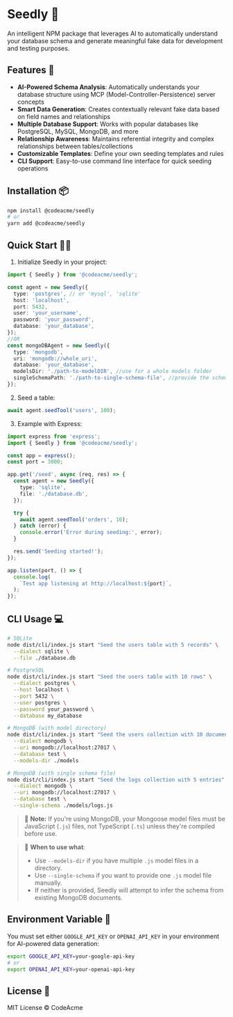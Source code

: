 # Seedly 🌱

An intelligent NPM package that leverages AI to automatically understand your database schema and generate meaningful fake data for development and testing purposes.

## Features 🚀

- **AI-Powered Schema Analysis**: Automatically understands your database structure using MCP (Model-Controller-Persistence) server concepts
- **Smart Data Generation**: Creates contextually relevant fake data based on field names and relationships
- **Multiple Database Support**: Works with popular databases like PostgreSQL, MySQL, MongoDB, and more
- **Relationship Awareness**: Maintains referential integrity and complex relationships between tables/collections
- **Customizable Templates**: Define your own seeding templates and rules
- **CLI Support**: Easy-to-use command line interface for quick seeding operations

## Installation 📦

```bash
npm install @codeacme/seedly
# or
yarn add @codeacme/seedly
```

## Quick Start 🏃‍♂️

1. Initialize Seedly in your project:

```ts
import { Seedly } from '@codeacme/seedly';

const agent = new Seedly({
  type: 'postgres', // or 'mysql', 'sqlite'
  host: 'localhost',
  port: 5432,
  user: 'your_username',
  password: 'your_password',
  database: 'your_database',
});
//OR
const mongoDBAgent = new Seedly({
  type: 'mongodb',
  uri: 'mongodb://whole_uri',
  database: 'your_database',
  modelsDir: './path-to-modelDIR', //use for a whole models folder
  singleSchemaPath: './path-to-single-schema-file', //provide the schema of only the collection that you are going to seed in the next step
});
```

2. Seed a table:

```ts
await agent.seedTool('users', 100);
```

3. Example with Express:

```ts
import express from 'express';
import { Seedly } from '@codeacme/seedly';

const app = express();
const port = 3000;

app.get('/seed', async (req, res) => {
  const agent = new Seedly({
    type: 'sqlite',
    file: './database.db',
  });

  try {
    await agent.seedTool('orders', 10);
  } catch (error) {
    console.error('Error during seeding:', error);
  }

  res.send('Seeding started!');
});

app.listen(port, () => {
  console.log(
    `Test app listening at http://localhost:${port}`,
  );
});
```

## CLI Usage 💻

```bash
# SQLite
node dist/cli/index.js start "Seed the users table with 5 records" \
  --dialect sqlite \
  --file ./database.db

# PostgreSQL
node dist/cli/index.js start "Seed the users table with 10 rows" \
  --dialect postgres \
  --host localhost \
  --port 5432 \
  --user postgres \
  --password your_password \
  --database my_database

# MongoDB (with model directory)
node dist/cli/index.js start "Seed the users collection with 10 documents" \
  --dialect mongodb \
  --uri mongodb://localhost:27017 \
  --database test \
  --models-dir ./models

# MongoDB (with single schema file)
node dist/cli/index.js start "Seed the logs collection with 5 entries" \
  --dialect mongodb \
  --uri mongodb://localhost:27017 \
  --database test \
  --single-schema ./models/logs.js
```

> 📌 **Note:** If you're using MongoDB, your Mongoose model files must be JavaScript (`.js`) files, not TypeScript (`.ts`) unless they're compiled before use.

> 🧠 **When to use what**:
>
> - Use `--models-dir` if you have multiple `.js` model files in a directory.
> - Use `--single-schema` if you want to provide one `.js` model file manually.
> - If neither is provided, Seedly will attempt to infer the schema from existing MongoDB documents.

## Environment Variable 🔑

You must set either `GOOGLE_API_KEY` or `OPENAI_API_KEY` in your environment for AI-powered data generation:

```bash
export GOOGLE_API_KEY=your-google-api-key
# or
export OPENAI_API_KEY=your-openai-api-key
```

## License 📄

MIT License © CodeAcme
